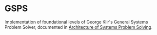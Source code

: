 GSPS
====
Implementation of foundational levels of George Klir's General Systems Problem Solver, documented in [Architecture of Systems Problem Solving](https://books.google.com/books?id=1oLuBwAAQBAJ).
